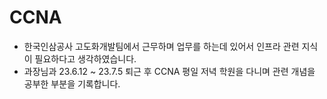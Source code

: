 # CCNA

- 한국인삼공사 고도화개발팀에서 근무하며 업무를 하는데 있어서 인프라 관련 지식이 필요하다고 생각하였습니다.
- 과장님과 23.6.12 ~ 23.7.5 퇴근 후 CCNA 평일 저녁 학원을 다니며 관련 개념을 공부한 부분을 기록합니다.
